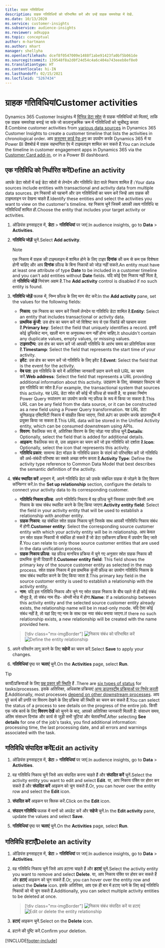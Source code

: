 ```yaml
---
title: ग्राहक गतिविधियां
description: ग्राहक गतिविधियों को परिभाषित करें और उन्हें ग्राहक समयरेखा में देखें.
ms.date: 10/13/2020
ms.service: customer-insights
ms.subservice: audience-insights
ms.reviewer: adkuppa
ms.topic: conceptual
author: m-hartmann
ms.author: mhart
manager: shellyha
ms.openlocfilehash: dcef8f0547009e1488f1abe91423fa0bf5b061de
ms.sourcegitcommit: 139548f8a2d0f24d54c4a6c404a743eeeb8ef8e0
ms.translationtype: HT
ms.contentlocale: hi-IN
ms.lasthandoff: 02/15/2021
ms.locfileid: "5267434"
---
```

# <a name="customer-activities"></a><span data-ttu-id="c8cd3-103">ग्राहक गतिविधियां</span><span class="sxs-lookup"><span data-stu-id="c8cd3-103">Customer activities</span></span>

<span data-ttu-id="c8cd3-104">Dynamics 365 Customer Insights में [विभिन्न डेटा स्रोत](data-sources.md) से ग्राहक गतिविधियों को मिलाएं, ताकि एक ग्राहक समयरेखा बनाई जा सके जो कालानुक्रमिक क्रम में गतिविधियों को सूचीबद्ध करता है.</span><span class="sxs-lookup"><span data-stu-id="c8cd3-104">Combine customer activities from [various data sources](data-sources.md) in Dynamics 365 Customer Insights to create a customer timeline that lists the activities in chronological order.</span></span> <span data-ttu-id="c8cd3-105">आप [कस्टमर कार्ड ऐड-इन](customer-card-add-in.md) का उपयोग करके Dynamics 365 में या Power BI डैशबोर्ड में ग्राहक सहभागिता ऐप में टाइमलाइन शामिल कर सकते हैं.</span><span class="sxs-lookup"><span data-stu-id="c8cd3-105">You can include the timeline in customer engagement apps in Dynamics 365 via the [Customer Card add-in](customer-card-add-in.md), or in a Power BI dashboard.</span></span>

## <a name="define-an-activity"></a><span data-ttu-id="c8cd3-106">एक गतिविधि को निर्धारित करें</span><span class="sxs-lookup"><span data-stu-id="c8cd3-106">Define an activity</span></span>

<span data-ttu-id="c8cd3-107">आपके डेटा स्रोतों में कई डेटा स्रोतों से लेनदेन और गतिविधि डेटा वाले निकाय शामिल हैं।</span><span class="sxs-lookup"><span data-stu-id="c8cd3-107">Your data sources include entities with transactional and activity data from multiple data sources.</span></span> <span data-ttu-id="c8cd3-108">इन निकायों को पहचानें और उन गतिविधियों का चयन करें जिन्हें आप ग्राहक की टाइमलाइन पर देखना चाहते हैं.</span><span class="sxs-lookup"><span data-stu-id="c8cd3-108">Identify these entities and select the activities you want to view on the customer's timeline.</span></span> <span data-ttu-id="c8cd3-109">वह निकाय चुनें जिसमें आपकी लक्ष्य गतिविधि या गतिविधियाँ शामिल हों.</span><span class="sxs-lookup"><span data-stu-id="c8cd3-109">Choose the entity that includes your target activity or activities.</span></span>

1. <span data-ttu-id="c8cd3-110">ऑडियंस इनसाइट्स में, **डेटा** > **गतिविधियां** पर जाएं.</span><span class="sxs-lookup"><span data-stu-id="c8cd3-110">In audience insights, go to **Data** > **Activities**.</span></span>

1. <span data-ttu-id="c8cd3-111">**गतिविधि जोड़ें** चुनें.</span><span class="sxs-lookup"><span data-stu-id="c8cd3-111">Select **Add activity**.</span></span>

   > [!NOTE]
   > <span data-ttu-id="c8cd3-112">एक निकाय में ग्राहक की टाइमलाइन में शामिल होने के लिए टाइप **दिनांक** की कम से कम एक विशेषता होनी चाहिए और आप **दिनांक** फ़ील्ड के बिना निकायों को जोड़ नहीं सकते.</span><span class="sxs-lookup"><span data-stu-id="c8cd3-112">An entity must have at least one attribute of type **Date** to be included in a customer timeline and you can't add entities without **Date** fields.</span></span> <span data-ttu-id="c8cd3-113">यदि कोई ऐसा निकाय नहीं मिला है, तो **गतिविधि जोड़ें** नियंत्रण अक्षम है.</span><span class="sxs-lookup"><span data-stu-id="c8cd3-113">The **Add activity** control is disabled if no such entity is found.</span></span>

1. <span data-ttu-id="c8cd3-114">**गतिविधि जोड़ें** फलक में, निम्न फ़ील्ड के लिए मान सेट करें:</span><span class="sxs-lookup"><span data-stu-id="c8cd3-114">In the **Add activity** pane, set the values for the following fields:</span></span>

   - <span data-ttu-id="c8cd3-115">**निकाय**: एक निकाय का चयन करें जिसमें लेनदेन या गतिविधि डेटा शामिल है.</span><span class="sxs-lookup"><span data-stu-id="c8cd3-115">**Entity**: Select an entity that includes transactional or activity data.</span></span>
   - <span data-ttu-id="c8cd3-116">**प्राथमिक कुंजी**: उस क्षेत्र का चयन करें जो विशिष्ट रूप से एक रिकॉर्ड की पहचान करता है.</span><span class="sxs-lookup"><span data-stu-id="c8cd3-116">**Primary key**: Select the field that uniquely identifies a record.</span></span> <span data-ttu-id="c8cd3-117">इसमें कोई डुप्लिकेट मान, खाली मान या अनुपलब्ध मान नहीं होना चाहिए.</span><span class="sxs-lookup"><span data-stu-id="c8cd3-117">It shouldn't contain any duplicate values, empty values, or missing values.</span></span>
   - <span data-ttu-id="c8cd3-118">**टाइमस्टैम्प**: उस क्षेत्र का चयन करें जो आपकी गतिविधि के आरंभ समय का प्रतिनिधित्व करता है.</span><span class="sxs-lookup"><span data-stu-id="c8cd3-118">**Timestamp**: Select the field that represents the start time of your activity.</span></span>
   - <span data-ttu-id="c8cd3-119">**इवेंट**: उस क्षेत्र का चयन करें जो गतिविधि के लिए इवेंट है.</span><span class="sxs-lookup"><span data-stu-id="c8cd3-119">**Event**: Select the field that is the event for the activity.</span></span>
   - <span data-ttu-id="c8cd3-120">**वेब पता**: इस गतिविधि के बारे में अतिरिक्त जानकारी प्रदान करने वाले URL का चयन करें.</span><span class="sxs-lookup"><span data-stu-id="c8cd3-120">**Web address**: Select the field that represents a URL providing additional information about this activity.</span></span> <span data-ttu-id="c8cd3-121">उदाहरण के लिए, संव्यवहार सिस्टम जो इस गतिविधि का स्रोत है.</span><span class="sxs-lookup"><span data-stu-id="c8cd3-121">For example, the transactional system that sources this activity.</span></span> <span data-ttu-id="c8cd3-122">यह URL डेटा स्रोत की कोई भी फ़ील्ड हो सकती है, या इसका निर्माण Power Query रूपांतरण का उपयोग करके नए फ़ील्ड के रूप में किया जा सकता है.</span><span class="sxs-lookup"><span data-stu-id="c8cd3-122">This URL can be any field from the data source, or it can be constructed as a new field using a Power Query transformation.</span></span> <span data-ttu-id="c8cd3-123">यह URL डेटा यूनिफ़ाइड एक्टिविटी निकाय में संग्रहीत किया जाएगा, जिसे API का उपयोग करके डाउनस्ट्रीम में प्रयुक्त किया जा सकता है.</span><span class="sxs-lookup"><span data-stu-id="c8cd3-123">This URL data will be stored in the Unified Activity entity, which can be consumed downstream using APIs.</span></span>
   - <span data-ttu-id="c8cd3-124">**विवरण**: वैकल्पिक रूप से, अतिरिक्त विवरण के लिए जोड़ा गया फ़ील्ड चुनें.</span><span class="sxs-lookup"><span data-stu-id="c8cd3-124">**Details**: Optionally, select the field that is added for additional details.</span></span>
   - <span data-ttu-id="c8cd3-125">**आइकन**: वैकल्पिक रूप से, उस आइकन का चयन करें जो इस गतिविधि को दर्शाता है.</span><span class="sxs-lookup"><span data-stu-id="c8cd3-125">**Icon**: Optionally, select the icon that represents this activity.</span></span>
   - <span data-ttu-id="c8cd3-126">**गतिविधि प्रकार**: सामान्य डेटा मॉडल के गतिविधि प्रकार के संदर्भ को परिभाषित करें जो गतिविधि की अर्थ-संबंधी परिभाषा का सबसे अच्छा वर्णन करता है.</span><span class="sxs-lookup"><span data-stu-id="c8cd3-126">**Activity Type**: Define the activity type reference to Common Data Model that best describes the semantic definition of the activity.</span></span>

1. <span data-ttu-id="c8cd3-127">**संबंध स्थापित करें** अनुभाग में, अपने गतिविधि डेटा को उसके संबंधित ग्राहक से जोड़ने के लिए विवरण कॉन्फ़िगर करें.</span><span class="sxs-lookup"><span data-stu-id="c8cd3-127">In the **Set up relationship** section, configure the details to connect your activity data to its corresponding customer.</span></span>

    - <span data-ttu-id="c8cd3-128">**गतिविधि निकाय फ़ील्ड**: अपने गतिविधि निकाय में वह फ़ील्ड चुनें जिसका उपयोग किसी अन्य निकाय के साथ संबंध स्थापित करने के लिए किया जाएगा.</span><span class="sxs-lookup"><span data-stu-id="c8cd3-128">**Activity entity field**: Select the field in your activity entity that will be used to establish a relationship with another entity.</span></span>
    - <span data-ttu-id="c8cd3-129">**ग्राहक निकाय**: वह संबंधित स्रोत ग्राहक निकाय चुनें जिसके साथ आपकी गतिविधि निकाय संबंध में होगी.</span><span class="sxs-lookup"><span data-stu-id="c8cd3-129">**Customer entity**: Select the corresponding source customer entity with which your activity entity will be in relationship.</span></span> <span data-ttu-id="c8cd3-130">आप केवल उन स्रोत ग्राहक निकायों से संबंधित हो सकते हैं जो डेटा एकीकरण प्रक्रिया में उपयोग किए जाते हैं.</span><span class="sxs-lookup"><span data-stu-id="c8cd3-130">You can relate to only those source customer entities that are used in the data unification process.</span></span>
    - <span data-ttu-id="c8cd3-131">**ग्राहक निकाय फ़ील्ड**: यह फ़ील्ड मानचित्र प्रक्रिया में चुने गए अनुसार स्रोत ग्राहक निकाय की प्राथमिक कुंजी दिखाती है.</span><span class="sxs-lookup"><span data-stu-id="c8cd3-131">**Customer entity field**: This field shows the primary key of the source customer entity as selected in the map process.</span></span> <span data-ttu-id="c8cd3-132">स्रोत ग्राहक निकाय में इस प्राथमिक कुंजी फ़ील्ड का उपयोग गतिविधि निकाय के साथ संबंध स्थापित करने के लिए किया जाता है.</span><span class="sxs-lookup"><span data-stu-id="c8cd3-132">This primary key field in the source customer entity is used to establish a relationship with the activity entity.</span></span>
    - <span data-ttu-id="c8cd3-133">**नाम**: यदि इस गतिविधि निकाय और चुने गए स्रोत ग्राहक निकाय के बीच पहले से ही कोई संबंध मौजूद है, तो संबंध नाम रीड- ओन्ली मोड में होगा.</span><span class="sxs-lookup"><span data-stu-id="c8cd3-133">**Name**: If a relationship between this activity entity and the selected source customer entity already exists, the relationship name will be in read-only mode.</span></span> <span data-ttu-id="c8cd3-134">यदि ऐसा कोई संबंध नहीं है, तो यहां दिए गए नाम के साथ एक नया संबंध बनाया जाएगा.</span><span class="sxs-lookup"><span data-stu-id="c8cd3-134">If there no such relationship exists, a new relationship will be created with the name provided here.</span></span>
   
   > [!div class="mx-imgBorder"]
   > <span data-ttu-id="c8cd3-135">![निकाय संबंध को परिभाषित करें](media/activities-entities-define.png "निकाय संबंध को परिभाषित करें")</span><span class="sxs-lookup"><span data-stu-id="c8cd3-135">![Define the entity relationship](media/activities-entities-define.png "Define the entity relationship")</span></span>

1. <span data-ttu-id="c8cd3-136">अपने परिवर्तन लागू करने के लिए **सहेजें** का चयन करें.</span><span class="sxs-lookup"><span data-stu-id="c8cd3-136">Select **Save** to apply your changes.</span></span>

1. <span data-ttu-id="c8cd3-137">**गतिविधियां** पृष्ठ पर **चलाएं** चुनें.</span><span class="sxs-lookup"><span data-stu-id="c8cd3-137">On the **Activities** page, select **Run**.</span></span>

> [!TIP]
> <span data-ttu-id="c8cd3-138">कार्यों/प्रक्रियाओं के लिए [छह प्रकार की स्थिति](system.md#status-types) हैं .</span><span class="sxs-lookup"><span data-stu-id="c8cd3-138">There are [six types of status](system.md#status-types) for tasks/processes.</span></span> <span data-ttu-id="c8cd3-139">इसके अतिरिक्त, अधिकांश प्रक्रियाएं [अन्य डाउनस्ट्रीम प्रक्रियाओं पर निर्भर करती हैं](system.md#refresh-policies).</span><span class="sxs-lookup"><span data-stu-id="c8cd3-139">Additionally, most processes [depend on other downstream processes](system.md#refresh-policies).</span></span> <span data-ttu-id="c8cd3-140">आप पूरे कार्य की प्रगति पर विवरण देखने के लिए प्रक्रिया की स्थिति का चयन कर सकते हैं.</span><span class="sxs-lookup"><span data-stu-id="c8cd3-140">You can select the status of a process to see details on the progress of the entire job.</span></span> <span data-ttu-id="c8cd3-141">किसी एक जॉब कार्य के लिए **विवरण देखें** को चुनने के बाद, आपको अतिरिक्त जानकारी मिलती है: संसाधन समय, अंतिम संसाधन दिनांक और कार्य से जुड़ी सभी त्रुटियां और चेतावनियाँ.</span><span class="sxs-lookup"><span data-stu-id="c8cd3-141">After selecting **See details** for one of the job's tasks, you find additional information: processing time, the last processing date, and all errors and warnings associated with the task.</span></span>

## <a name="edit-an-activity"></a><span data-ttu-id="c8cd3-142">गतिविधि संपादित करें</span><span class="sxs-lookup"><span data-stu-id="c8cd3-142">Edit an activity</span></span>

1. <span data-ttu-id="c8cd3-143">ऑडियंस इनसाइट्स में, **डेटा** > **गतिविधियां** पर जाएं.</span><span class="sxs-lookup"><span data-stu-id="c8cd3-143">In audience insights, go to **Data** > **Activities**.</span></span>

2. <span data-ttu-id="c8cd3-144">वह गतिविधि निकाय चुनें जिसे आप संपादित करना चाहते हैं और **संपादित करें** चुनें.</span><span class="sxs-lookup"><span data-stu-id="c8cd3-144">Select the activity entity you want to edit and select **Edit**.</span></span> <span data-ttu-id="c8cd3-145">या, आप निकाय पंक्ति पर होवर कर सकते हैं और **संपादित करें** आइकन को चुन सकते हैं.</span><span class="sxs-lookup"><span data-stu-id="c8cd3-145">Or, you can hover over the entity row and select the **Edit** icon.</span></span>

3. <span data-ttu-id="c8cd3-146">**संपादित करें** आइकन पर क्लिक करें.</span><span class="sxs-lookup"><span data-stu-id="c8cd3-146">Click on the **Edit** icon.</span></span>

4. <span data-ttu-id="c8cd3-147">**संपादन गतिविधि** फलक में मानों को अपडेट करें और **सहेजे** चुनें.</span><span class="sxs-lookup"><span data-stu-id="c8cd3-147">In the **Edit activity** pane, update the values and select **Save**.</span></span>

5. <span data-ttu-id="c8cd3-148">**गतिविधियां** पृष्ठ पर **चलाएं** चुनें.</span><span class="sxs-lookup"><span data-stu-id="c8cd3-148">On the **Activities** page, select **Run**.</span></span>

## <a name="delete-an-activity"></a><span data-ttu-id="c8cd3-149">गतिविधि हटाएँ</span><span class="sxs-lookup"><span data-stu-id="c8cd3-149">Delete an activity</span></span>

1. <span data-ttu-id="c8cd3-150">ऑडियंस इनसाइट्स में, **डेटा** > **गतिविधियां** पर जाएं.</span><span class="sxs-lookup"><span data-stu-id="c8cd3-150">In audience insights, go to **Data** > **Activities**.</span></span>

2. <span data-ttu-id="c8cd3-151">वह गतिविधि निकाय चुनें जिसे आप हटाना चाहते हैं और **हटाएं** चुनें.</span><span class="sxs-lookup"><span data-stu-id="c8cd3-151">Select the activity entity you want to remove and select **Delete**.</span></span> <span data-ttu-id="c8cd3-152">या, आप निकाय पंक्ति पर होवर कर सकते हैं और **हटाएं** आइकन को चुन सकते हैं.</span><span class="sxs-lookup"><span data-stu-id="c8cd3-152">Or, you can hover over the entity row and select the **Delete** icon.</span></span> <span data-ttu-id="c8cd3-153">इसके अतिरिक्त, आप एक ही बार में हटाए जाने के लिए कई गतिविधि निकायों को भी चुन सकते हैं.</span><span class="sxs-lookup"><span data-stu-id="c8cd3-153">Additionally, you can select multiple activity entities to be deleted at once.</span></span>
   > [!div class="mx-imgBorder"]
   > <span data-ttu-id="c8cd3-154">![निकाय संबंध संपादित करें या हटाएं](media/activities-entities-edit-delete.png "निकाय संबंध संपादित करें या हटाएं")</span><span class="sxs-lookup"><span data-stu-id="c8cd3-154">![Edit or delete the entity relationship](media/activities-entities-edit-delete.png "Edit or delete the entity relationship")</span></span>

3. <span data-ttu-id="c8cd3-155">**हटाएं** आइकन चुनें.</span><span class="sxs-lookup"><span data-stu-id="c8cd3-155">Select on the **Delete** icon.</span></span>

4. <span data-ttu-id="c8cd3-156">हटाने की पुष्टि करें.</span><span class="sxs-lookup"><span data-stu-id="c8cd3-156">Confirm your deletion.</span></span>


[!INCLUDE[footer-include](../includes/footer-banner.md)]